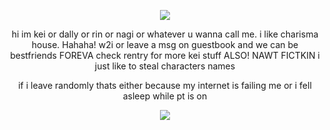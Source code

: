 <p align="center">
<img src="https://imgur.com/oaM5Oni.png">
</p>
<p align="center">
hi im kei or dally or rin or nagi or whatever u wanna call me. i like charisma house. Hahaha! w2i or leave a msg on guestbook and we can be bestfriends FOREVA check rentry for more kei stuff ALSO! NAWT FICTKIN i just like to steal characters names
</p>

<p align="center">
if i leave randomly thats either because my internet is failing me or i fell asleep while pt is on
</p>

<p align="center">
<img src="https://imgur.com/FoD5K0G.png"></p>
